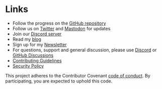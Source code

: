# Links

- Follow the progress on the [GitHub repository](https://github.com/xavidop/dialogflow-cx-cli)
- Follow us on [Twitter](https://twitter.com/dialogflowcxcli) and
<a rel="me" href="https://fosstodon.org/@dialogflowcxcli">Mastodon</a>
for updates
- Join our [Discord server](https://discord.gg/7wMnbaPE4n)
- Read my [blog](https://xavidop.me)
- Sign up for my [Newsletter](https://www.getrevue.co/profile/xavidop)
- For questions, support and general discussion, please use
[Discord](https://discord.gg/7wMnbaPE4n) or
[GitHub Discussions](https://github.com/xavidop/dialogflow-cx-cli/discussions)
- [Contributing Guidelines](/community/contributing)
- [Security Policy](/security)

This project adheres to the Contributor Covenant
[code of conduct](https://github.com/xavidop/dialogflow-cx-cli/blob/master/CODE_OF_CONDUCT.md).
By participating, you are expected to uphold this code.

